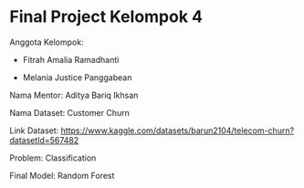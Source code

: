 # Final Project Kelompok 4

Anggota Kelompok:

- Fitrah Amalia Ramadhanti

- Melania Justice Panggabean

Nama Mentor: Aditya Bariq Ikhsan 

Nama Dataset: Customer Churn

Link Dataset: https://www.kaggle.com/datasets/barun2104/telecom-churn?datasetId=567482

Problem: Classification 

Final Model: Random Forest 
